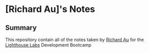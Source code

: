 # [Richard Au]'s Notes
## Summary
This repository contain all of the notes taken by [Richard Au](https://github.com/au-richard) for the [Lighthouse Labs](https://www.lighthouselabs.ca/en) Development Bootcamp